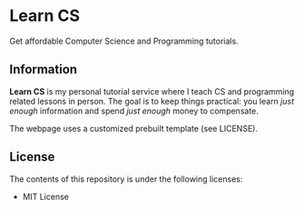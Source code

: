# Learn CS

Get affordable Computer Science and Programming tutorials.

## Information

**Learn CS** is my personal tutorial service where I teach CS and programming related lessons in person. The goal is to keep things practical: you learn *just enough* information and spend *just enough* money to compensate.

The webpage uses a customized prebuilt template (see LICENSE).

## License

The contents of this repository is under the following licenses: 

* MIT License

